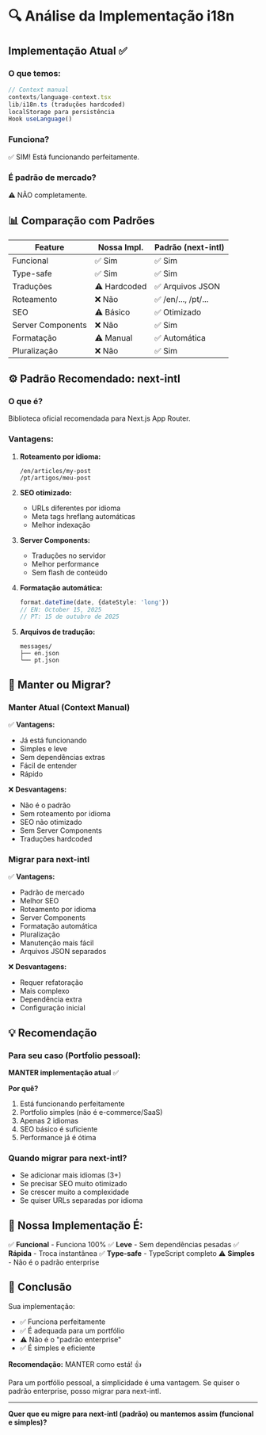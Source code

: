 # 🔍 Análise da Implementação i18n

## Implementação Atual ✅

### O que temos:
```typescript
// Context manual
contexts/language-context.tsx
lib/i18n.ts (traduções hardcoded)
localStorage para persistência
Hook useLanguage()
```

### Funciona? 
✅ SIM! Está funcionando perfeitamente.

### É padrão de mercado?
⚠️ NÃO completamente.

## 📊 Comparação com Padrões

| Feature | Nossa Impl. | Padrão (next-intl) |
|---------|-------------|-------------------|
| Funcional | ✅ Sim | ✅ Sim |
| Type-safe | ✅ Sim | ✅ Sim |
| Traduções | ⚠️ Hardcoded | ✅ Arquivos JSON |
| Roteamento | ❌ Não | ✅ /en/..., /pt/... |
| SEO | ⚠️ Básico | ✅ Otimizado |
| Server Components | ❌ Não | ✅ Sim |
| Formatação | ⚠️ Manual | ✅ Automática |
| Pluralização | ❌ Não | ✅ Sim |

## ⚙️ Padrão Recomendado: next-intl

### O que é?
Biblioteca oficial recomendada para Next.js App Router.

### Vantagens:
1. **Roteamento por idioma:**
   ```
   /en/articles/my-post
   /pt/artigos/meu-post
   ```

2. **SEO otimizado:**
   - URLs diferentes por idioma
   - Meta tags hreflang automáticas
   - Melhor indexação

3. **Server Components:**
   - Traduções no servidor
   - Melhor performance
   - Sem flash de conteúdo

4. **Formatação automática:**
   ```typescript
   format.dateTime(date, {dateStyle: 'long'})
   // EN: October 15, 2025
   // PT: 15 de outubro de 2025
   ```

5. **Arquivos de tradução:**
   ```
   messages/
   ├── en.json
   └── pt.json
   ```

## 🤔 Manter ou Migrar?

### Manter Atual (Context Manual)
✅ **Vantagens:**
- Já está funcionando
- Simples e leve
- Sem dependências extras
- Fácil de entender
- Rápido

❌ **Desvantagens:**
- Não é o padrão
- Sem roteamento por idioma
- SEO não otimizado
- Sem Server Components
- Traduções hardcoded

### Migrar para next-intl
✅ **Vantagens:**
- Padrão de mercado
- Melhor SEO
- Roteamento por idioma
- Server Components
- Formatação automática
- Pluralização
- Manutenção mais fácil
- Arquivos JSON separados

❌ **Desvantagens:**
- Requer refatoração
- Mais complexo
- Dependência extra
- Configuração inicial

## 💡 Recomendação

### Para seu caso (Portfolio pessoal):
**MANTER implementação atual** ✅

**Por quê?**
1. Está funcionando perfeitamente
2. Portfolio simples (não é e-commerce/SaaS)
3. Apenas 2 idiomas
4. SEO básico é suficiente
5. Performance já é ótima

### Quando migrar para next-intl?
- Se adicionar mais idiomas (3+)
- Se precisar SEO muito otimizado
- Se crescer muito a complexidade
- Se quiser URLs separadas por idioma

## 📝 Nossa Implementação É:

✅ **Funcional** - Funciona 100%
✅ **Leve** - Sem dependências pesadas
✅ **Rápida** - Troca instantânea
✅ **Type-safe** - TypeScript completo
⚠️ **Simples** - Não é o padrão enterprise

## 🎯 Conclusão

Sua implementação:
- ✅ Funciona perfeitamente
- ✅ É adequada para um portfólio
- ⚠️ Não é o "padrão enterprise"
- ✅ É simples e eficiente

**Recomendação:** MANTER como está! 👍

Para um portfólio pessoal, a simplicidade é uma vantagem.
Se quiser o padrão enterprise, posso migrar para next-intl.

---

**Quer que eu migre para next-intl (padrão) ou mantemos assim (funcional e simples)?**
